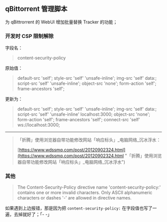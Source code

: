 ## qBittorrent 管理脚本

为 qBittrorrent 的 WebUI 增加批量替换 Tracker 的功能；


### 开发时 CSP 限制解除

字段名：

> content-security-policy

原始值：

> default-src 'self'; style-src 'self' 'unsafe-inline'; img-src 'self' data:; script-src 'self' 'unsafe-inline'; object-src 'none'; form-action 'self'; frame-ancestors 'self';

更新为：

> default-src 'self'; style-src 'self' 'unsafe-inline'; img-src 'self' data:; script-src 'self' 'unsafe-inline' localhost:3000; object-src 'none'; form-action 'self'; frame-ancestors 'self'; connect-src 'self' ws://localhost:3000;

----

> 「折腾」使用浏览器自带功能修改网站「响应标头」\_电脑网络\_沉冰浮水：
>
> [https://www.wdssmq.com/post/20120902324.html](https://www.wdssmq.com/post/20120902324.html "「折腾」使用浏览器自带功能修改网站「响应标头」\_电脑网络\_沉冰浮水")

### 其他

> The Content-Security-Policy directive name 'content-security-policy:' contains one or more invalid characters. Only ASCII alphanumeric characters or dashes '-' are allowed in directive names.

如果遇到上边报错，那是因为把 `content-security-policy:` 在字段值也写了一遍，去掉就好了；「- -」
